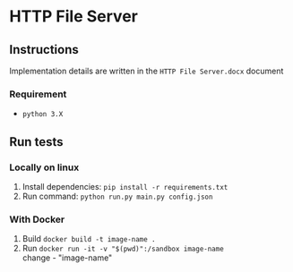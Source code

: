 # HTTP File Server

## Instructions

Implementation details are written in the `HTTP File Server.docx` document

### Requirement

* `python 3.X`

## Run tests

### Locally on linux

1. Install dependencies: `pip install -r requirements.txt`
2. Run command: `python run.py main.py config.json`

### With Docker

1. Build `docker build -t image-name .`
2. Run `docker run -it -v "$(pwd)":/sandbox image-name`
<br> change  - "image-name"
